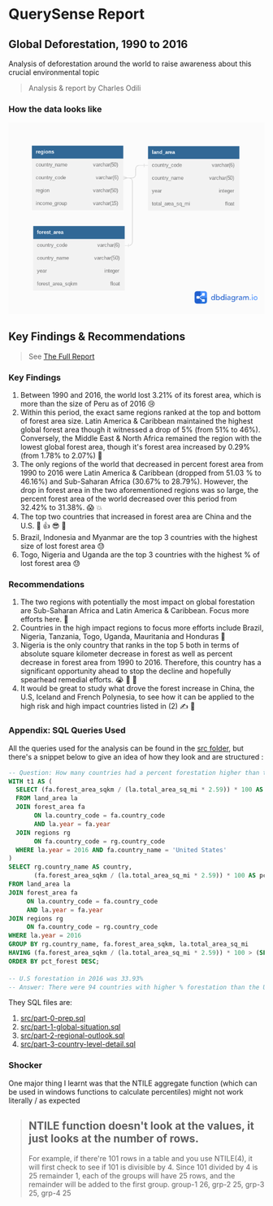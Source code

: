 # QuerySense Report
## Global Deforestation, 1990 to 2016

Analysis of deforestation around the world to raise awareness about this crucial environmental topic

> Analysis & report by Charles Odili

### How the data looks like
![ER disgram](query-sense-report-erd.png)

## Key Findings & Recommendations

> See [The Full Report](querysense-1990-2016-deforestation-report.pdf)

### Key Findings

1.  Between 1990 and 2016, the world lost 3.21% of its forest area, which is more than the size of Peru as of 2016 :cry:
2.  Within this period, the exact same regions ranked at the top and bottom of forest area size. Latin America & Caribbean maintained the highest global forest area though it witnessed a drop of 5% (from 51% to 46%). Conversely, the Middle East & North Africa remained the region with the lowest global forest area, though it's forest area increased by 0.29% (from 1.78% to 2.07%) :yawning_face:
3.  The only regions of the world that decreased in percent forest area from 1990 to 2016 were Latin America & Caribbean (dropped from 51.03 % to 46.16%) and Sub-Saharan Africa (30.67% to 28.79%). However, the drop in forest area in the two aforementioned regions was so large, the percent forest area of the world decreased over this period from 32.42% to 31.38%. :scream: :boom:
4.  The top two countries that increased in forest area are China and the U.S. :clap: :thumbsup: :sunglasses: :raised_hands:
5.  Brazil, Indonesia and Myanmar are the top 3 countries with the highest size of lost forest area :sweat:
6.  Togo, Nigeria and Uganda are the top 3 countries with the highest % of lost forest area :sweat:


### Recommendations

1.  The two regions with potentially the most impact on global forestation are Sub-Saharan Africa and Latin America & Caribbean. Focus more efforts here. :muscle:
2.  Countries in the high impact regions to focus more efforts include Brazil, Nigeria, Tanzania, Togo, Uganda, Mauritania and Honduras :pray:
3.  Nigeria is the only country that ranks in the top 5 both in terms of absolute square kilometer decrease in forest as well as percent decrease in forest area from 1990 to 2016. Therefore, this country has a significant opportunity ahead to stop the decline and hopefully spearhead remedial efforts. :sob: :crossed_fingers: :pray: 
4.  It would be great to study what drove the forest increase in China, the U.S, Iceland and French Polynesia, to see how it can be applied to the high risk and high impact countries listed in (2) :writing_hand: :brain:


### Appendix: SQL Queries Used
All the queries used for the analysis can be found in the [src folder](/src), but there's a snippet below to give an idea of how they look and are structured :

```sql
-- Question: How many countries had a percent forestation higher than the United States in 2016?
WITH t1 AS (
  SELECT (fa.forest_area_sqkm / (la.total_area_sq_mi * 2.59)) * 100 AS us_pct_forest
  FROM land_area la
  JOIN forest_area fa
       ON la.country_code = fa.country_code
       AND la.year = fa.year
  JOIN regions rg
       ON fa.country_code = rg.country_code
  WHERE la.year = 2016 AND fa.country_name = 'United States'
)
SELECT rg.country_name AS country,
       (fa.forest_area_sqkm / (la.total_area_sq_mi * 2.59)) * 100 AS pct_forest
FROM land_area la
JOIN forest_area fa
     ON la.country_code = fa.country_code
     AND la.year = fa.year
JOIN regions rg
     ON fa.country_code = rg.country_code
WHERE la.year = 2016
GROUP BY rg.country_name, fa.forest_area_sqkm, la.total_area_sq_mi
HAVING (fa.forest_area_sqkm / (la.total_area_sq_mi * 2.59)) * 100 > (SELECT * FROM t1)
ORDER BY pct_forest DESC;

-- U.S forestation in 2016 was 33.93%
-- Answer: There were 94 countries with higher % forestation than the U.S in 2016
```

They SQL files are:

1.  [src/part-0-prep.sql](src/part-0-prep.sql)
2.  [src/part-1-global-situation.sql](src/part-1-global-situation.sql)
3.  [src/part-2-regional-outlook.sql](src/part-2-regional-outlook.sql)
4.  [src/part-3-country-level-detail.sql](src/part-3-country-level-detail.sql)

### Shocker

One major thing I learnt was that the NTILE aggregate function (which can be used in windows functions to calculate percentiles) might not work literally / as expected

> NTILE function doesn't look at the values, it just looks at the number of rows.
> ---
> For example, if there're 101 rows in a table and you use NTILE(4), it will first 
check to see if 101 is divisible by 4. Since 101 divided by 4 is 25 remainder 1, 
each of the groups will have 25 rows, and the remainder will be added to the first 
group. group-1 26, grp-2 25, grp-3 25, grp-4 25

